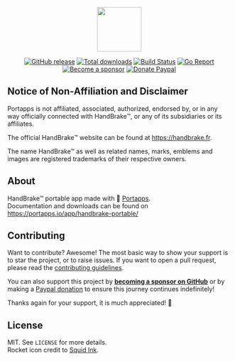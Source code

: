 <p align="center"><a href="https://portapps.io/app/handbrake-portable/" target="_blank"><img width="100" src="https://github.com/portapps/handbrake-portable/blob/master/res/papp.png"></a></p>

<p align="center">
  <a href="https://portapps.io/app/handbrake-portable/#download"><img src="https://img.shields.io/github/release/portapps/handbrake-portable.svg?style=flat-square" alt="GitHub release"></a>
  <a href="https://portapps.io/app/handbrake-portable/#download"><img src="https://img.shields.io/github/downloads/portapps/handbrake-portable/total.svg?style=flat-square" alt="Total downloads"></a>
  <a href="https://github.com/portapps/handbrake-portable/actions?workflow=build"><img src="https://img.shields.io/github/actions/workflow/status/portapps/handbrake-portable/build.yml?label=build&logo=github&style=flat-square" alt="Build Status"></a>
  <a href="https://goreportcard.com/report/github.com/portapps/handbrake-portable"><img src="https://goreportcard.com/badge/github.com/portapps/handbrake-portable?style=flat-square" alt="Go Report"></a>
  <br /><a href="https://github.com/sponsors/crazy-max"><img src="https://img.shields.io/badge/sponsor-crazy--max-181717.svg?logo=github&style=flat-square" alt="Become a sponsor"></a>
  <a href="https://www.paypal.me/crazyws"><img src="https://img.shields.io/badge/donate-paypal-00457c.svg?logo=paypal&style=flat-square" alt="Donate Paypal"></a>
</p>

## Notice of Non-Affiliation and Disclaimer

Portapps is not affiliated, associated, authorized, endorsed by, or in any way officially connected with HandBrake™, or any of its subsidiaries or its affiliates.

The official HandBrake™ website can be found at https://handbrake.fr.

The name HandBrake™ as well as related names, marks, emblems and images are registered trademarks of their respective owners.

## About

HandBrake™ portable app made with 🚀 [Portapps](https://portapps.io).<br />
Documentation and downloads can be found on https://portapps.io/app/handbrake-portable/

## Contributing

Want to contribute? Awesome! The most basic way to show your support is to star the project, or to raise issues. If
you want to open a pull request, please read the [contributing guidelines](https://portapps.io/doc/contribute/).

You can also support this project by [**becoming a sponsor on GitHub**](https://github.com/sponsors/crazy-max) or by
making a [Paypal donation](https://www.paypal.me/crazyws) to ensure this journey continues indefinitely!

Thanks again for your support, it is much appreciated! :pray:

## License

MIT. See `LICENSE` for more details.<br />
Rocket icon credit to [Squid Ink](http://thesquid.ink).
